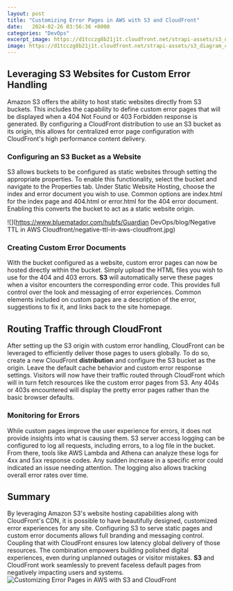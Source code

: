 ```yaml
---
layout: post
title: "Customizing Error Pages in AWS with S3 and CloudFront"
date:   2024-02-26 03:56:36 +0000
categories: "DevOps"
excerpt_image: https://d1tcczg8b21j1t.cloudfront.net/strapi-assets/s3_diagram_cloudfront_acm_route53_c2a411d6a4.png
image: https://d1tcczg8b21j1t.cloudfront.net/strapi-assets/s3_diagram_cloudfront_acm_route53_c2a411d6a4.png
---
```


## Leveraging S3 Websites for Custom Error Handling
Amazon S3 offers the ability to host static websites directly from S3 buckets. This includes the capability to define custom error pages that will be displayed when a 404 Not Found or 403 Forbidden response is generated. By configuring a CloudFront distribution to use an S3 bucket as its origin, this allows for centralized error page configuration with CloudFront's high performance content delivery.
### Configuring an S3 Bucket as a Website
S3 allows buckets to be configured as static websites through setting the appropriate properties. To enable this functionality, select the bucket and navigate to the Properties tab. Under Static Website Hosting, choose the index and error document you wish to use. Common options are index.html for the index page and 404.html or error.html for the 404 error document. Enabling this converts the bucket to act as a static website origin. 

![](https://www.bluematador.com/hubfs/Guardian DevOps/blog/Negative TTL in AWS Cloudfront/negative-ttl-in-aws-cloudfront.jpg)
### Creating Custom Error Documents
With the bucket configured as a website, custom error pages can now be hosted directly within the bucket. Simply upload the HTML files you wish to use for the 404 and 403 errors. **S3** will automatically serve these pages when a visitor encounters the corresponding error code. This provides full control over the look and messaging of error experiences. Common elements included on custom pages are a description of the error, suggestions to fix it, and links back to the site homepage.
## Routing Traffic through CloudFront 
After setting up the S3 origin with custom error handling, CloudFront can be leveraged to efficiently deliver those pages to users globally. To do so, create a new CloudFront **distribution** and configure the S3 bucket as the origin. Leave the default cache behavior and custom error response settings. Visitors will now have their traffic routed through CloudFront which will in turn fetch resources like the custom error pages from S3. Any 404s or 403s encountered will display the pretty error pages rather than the basic browser defaults.
### Monitoring for Errors
While custom pages improve the user experience for errors, it does not provide insights into what is causing them. S3 server access logging can be configured to log all requests, including errors, to a log file in the bucket. From there, tools like AWS Lambda and Athena can analyze these logs for 4xx and 5xx response codes. Any sudden increase in a specific error could indicated an issue needing attention. The logging also allows tracking overall error rates over time.
## Summary
By leveraging Amazon S3's website hosting capabilities along with CloudFront's CDN, it is possible to have beautifully designed, customized error experiences for any site. Configuring S3 to serve static pages and custom error documents allows full branding and messaging control. Coupling that with CloudFront ensures low latency global delivery of those resources. The combination empowers building polished digital experiences, even during unplanned outages or visitor mistakes. **S3** and CloudFront work seamlessly to prevent faceless default pages from negatively impacting users and systems.
 ![Customizing Error Pages in AWS with S3 and CloudFront](https://d1tcczg8b21j1t.cloudfront.net/strapi-assets/s3_diagram_cloudfront_acm_route53_c2a411d6a4.png)